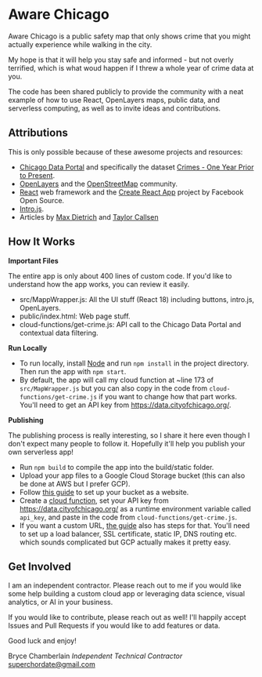 # Aware Chicago

Aware Chicago is a public safety map that only shows crime that you might actually experience while walking in the city.

My hope is that it will help you stay safe and informed - but not overly terrified, which is what woud happen if I threw a whole year of crime data at you.

The code has been shared publicly to provide the community with a neat example of how to use React, OpenLayers maps, public data, and serverless computing, as well as to invite ideas and contributions. 

## Attributions

This is only possible because of these awesome projects and resources:

* [Chicago Data Portal](https://data.cityofchicago.org/) and specifically the dataset [Crimes - One Year Prior to Present](https://data.cityofchicago.org/Public-Safety/Crimes-One-year-prior-to-present/x2n5-8w5q").
* [OpenLayers](https://openlayers.org/) and the [OpenStreetMap](https://www.openstreetmap.org/) community.
* [React](https://react.dev/) web framework and the [Create React App](https://create-react-app.dev/) project by Facebook Open Source.
* [Intro.js](https://introjs.com/).
* Articles by [Max Dietrich](https://mxd.codes/articles/how-to-create-a-web-map-with-open-layers-and-react) and [Taylor Callsen](https://taylor.callsen.me/using-openlayers-with-react-functional-components/)

## How It Works

**Important Files**

The entire app is only about 400 lines of custom code. If you'd like to understand how the app works, you can review it easily.

* src/MappWrapper.js: All the UI stuff (React 18) including buttons, intro.js, OpenLayers. 
* public/index.html: Web page stuff. 
* cloud-functions/get-crime.js: API call to the Chicago Data Portal and contextual data filtering. 

**Run Locally**

* To run locally, install [Node](https://nodejs.org/en/download) and run `npm install` in the project directory. Then run the app with `npm start`. 
* By default, the app will call my cloud function at ~line 173 of `src/MapWrapper.js` but you can also copy in the code from `cloud-functions/get-crime.js` if you want to change how that part works. You'll need to get an API key from https://data.cityofchicago.org/. 

**Publishing**

The publishing process is really interesting, so I share it here even though I don't expect many people to follow it. Hopefully it'll help you publish your own serverless app!

* Run `npm build` to compile the app into the build/static folder. 
* Upload your app files to a Google Cloud Storage bucket (this can also be done at AWS but I prefer GCP).
* Follow [this guide](https://cloud.google.com/storage/docs/hosting-static-website) to set up your bucket as a website. 
* Create a [cloud function](https://cloud.google.com/functions/?hl=en), set your API key from https://data.cityofchicago.org/ as a runtime environment variable called `api_key`, and paste in the code from `cloud-functions/get-crime.js`.
* If you want a custom URL, [the guide](https://cloud.google.com/storage/docs/hosting-static-website) also has steps for that. You'll need to set up a load balancer, SSL certificate, static IP, DNS routing etc. which sounds complicated but GCP actually makes it pretty easy. 

## Get Involved

I am an independent contractor. Please reach out to me if you would like some help building a custom cloud app or leveraging data science, visual analytics, or AI in your business. 

If you would like to contribute, please reach out as well! I'll happily accept Issues and Pull Requests if you would like to add features or data. 

Good luck and enjoy!

Bryce Chamberlain
_Independent Technical Contractor_
superchordate@gmail.com

